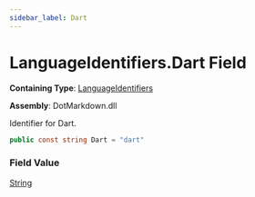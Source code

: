 ```yaml
---
sidebar_label: Dart
---
```


# LanguageIdentifiers\.Dart Field

**Containing Type**: [LanguageIdentifiers](../index.md)

**Assembly**: DotMarkdown\.dll

  
Identifier for Dart\.

```csharp
public const string Dart = "dart"
```

### Field Value

[String](https://docs.microsoft.com/en-us/dotnet/api/system.string)

